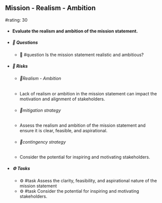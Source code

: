 ## Mission - Realism - Ambition
#rating: 30
- #### Evaluate the realism and ambition of the mission statement.
- ##### 💭 Questions
  - 💭 #question Is the mission statement realistic and ambitious?
- ##### 🚨 Risks

  - ###### 🚨Realism - Ambition
  - Lack of realism or ambition in the mission statement can impact the motivation and alignment of stakeholders.
  - ###### 🚨mitigation strategy
  - Assess the realism and ambition of the mission statement and ensure it is clear, feasible, and aspirational.
  - ###### 🚨contingency strategy
  - Consider the potential for inspiring and motivating stakeholders.
- ##### ⚙️ Tasks
  - ⚙️ #task Assess the clarity, feasibility, and aspirational nature of the mission statement
  - ⚙️ #task  Consider the potential for inspiring and motivating stakeholders.


